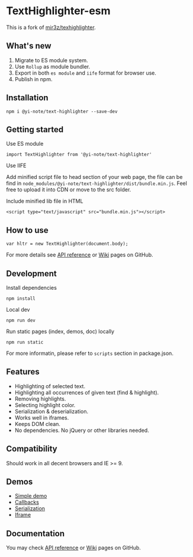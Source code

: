 # TextHighlighter-esm

This is a fork of [mir3z/texhighlighter](https://github.com/mir3z/texthighlighter).

## What's new

1. Migrate to ES module system.
2. Use `Rollup` as module bundler.
3. Export in both `es module` and `iife` format for browser use.
4. Publish in npm.

## Installation

```
npm i @yi-note/text-highlighter --save-dev
```

## Getting started

Use ES module

```
import TextHighlighter from '@yi-note/text-highlighter'
```

Use IIFE

Add minified script file to head section of your web page, the file can be find in `node_modules/@yi-note/text-highlighter/dist/bundle.min.js`. Feel free to upload it into CDN or move to the src folder.

Include minified lib file in HTML

```
<script type="text/javascript" src="bundle.min.js"></script>
```

## How to use

```
var hltr = new TextHighlighter(document.body);
```

For more details see [API reference](http://mir3z.github.io/texthighlighter/doc/index.html) or 
[Wiki](https://github.com/mir3z/texthighlighter/wiki) pages on GitHub.

## Development

Install dependencies

```
npm install
```

Local dev

```
npm run dev
```

Run static pages (index, demos, doc) locally

```
npm run static
```

For more informatin, please refer to `scripts` section in package.json.

## Features

* Highlighting of selected text.
* Highlighting all occurrences of given text (find & highlight).
* Removing highlights.
* Selecting highlight color.
* Serialization & deserialization.
* Works well in iframes.
* Keeps DOM clean.
* No dependencies. No jQuery or other libraries needed.

## Compatibility

Should work in all decent browsers and IE >= 9.

## Demos

* [Simple demo](http://mir3z.github.io/texthighlighter/demos/simple.html)
* [Callbacks](http://mir3z.github.io/texthighlighter/demos/callbacks.html)
* [Serialization](http://mir3z.github.io/texthighlighter/demos/serialization.html)
* [Iframe](http://mir3z.github.io/texthighlighter/demos/iframe.html)

## Documentation
   
You may check [API reference](http://mir3z.github.io/texthighlighter/doc/index.html) or 
[Wiki](https://github.com/mir3z/texthighlighter/wiki) pages on GitHub.

